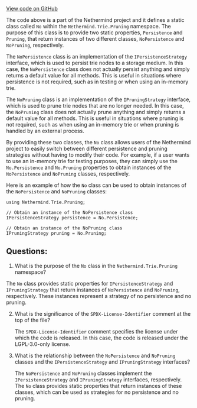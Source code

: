 [View code on GitHub](https://github.com/nethermindeth/nethermind/Nethermind.Trie/Pruning/No.cs)

The code above is a part of the Nethermind project and it defines a static class called `No` within the `Nethermind.Trie.Pruning` namespace. The purpose of this class is to provide two static properties, `Persistence` and `Pruning`, that return instances of two different classes, `NoPersistence` and `NoPruning`, respectively.

The `NoPersistence` class is an implementation of the `IPersistenceStrategy` interface, which is used to persist trie nodes to a storage medium. In this case, the `NoPersistence` class does not actually persist anything and simply returns a default value for all methods. This is useful in situations where persistence is not required, such as in testing or when using an in-memory trie.

The `NoPruning` class is an implementation of the `IPruningStrategy` interface, which is used to prune trie nodes that are no longer needed. In this case, the `NoPruning` class does not actually prune anything and simply returns a default value for all methods. This is useful in situations where pruning is not required, such as when using an in-memory trie or when pruning is handled by an external process.

By providing these two classes, the `No` class allows users of the Nethermind project to easily switch between different persistence and pruning strategies without having to modify their code. For example, if a user wants to use an in-memory trie for testing purposes, they can simply use the `No.Persistence` and `No.Pruning` properties to obtain instances of the `NoPersistence` and `NoPruning` classes, respectively.

Here is an example of how the `No` class can be used to obtain instances of the `NoPersistence` and `NoPruning` classes:

```
using Nethermind.Trie.Pruning;

// Obtain an instance of the NoPersistence class
IPersistenceStrategy persistence = No.Persistence;

// Obtain an instance of the NoPruning class
IPruningStrategy pruning = No.Pruning;
```
## Questions: 
 1. What is the purpose of the `No` class in the `Nethermind.Trie.Pruning` namespace?
   
   The `No` class provides static properties for `IPersistenceStrategy` and `IPruningStrategy` that return instances of `NoPersistence` and `NoPruning`, respectively. These instances represent a strategy of no persistence and no pruning.

2. What is the significance of the `SPDX-License-Identifier` comment at the top of the file?

   The `SPDX-License-Identifier` comment specifies the license under which the code is released. In this case, the code is released under the LGPL-3.0-only license.

3. What is the relationship between the `NoPersistence` and `NoPruning` classes and the `IPersistenceStrategy` and `IPruningStrategy` interfaces?

   The `NoPersistence` and `NoPruning` classes implement the `IPersistenceStrategy` and `IPruningStrategy` interfaces, respectively. The `No` class provides static properties that return instances of these classes, which can be used as strategies for no persistence and no pruning.